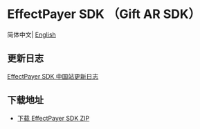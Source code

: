 # EffectPayer SDK （Gift AR SDK）

简体中文| [English](./README.md)

## 更新日志

[EffectPayer SDK  中国站更新日志](https://cloud.tencent.com/document/product/616/116468)

## 下载地址

- [下载 EffectPayer SDK ZIP](https://mediacloud-76607.gzc.vod.tencent-cloud.com/MediaX/download/latest/MediaX_Android_SDK_Latest.zip)
